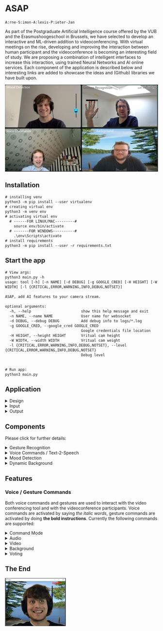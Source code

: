 # ASAP

`A:rne-S:imon-A:lexis-P:ieter-Jan`

As part of the Postgraduate Artificial Intelligence course offered by the VUB and the Erasmushoogeschool in Brussels, we have selected to develop an interactive and ML-driven addition to videoconferencing. With virtual meetings on the rise, developing and improving the interaction between human participant and the videoconference is becoming an interesting field of study. We are proposing a combination of intelligent interfaces to increase this interaction, using trained Neural Networks and AI online services. Each component of the application is described below and interesting links are added to showcase the ideas and (Github) libraries we have built upon.

<img src="assets/asap.jpg" width="720">

## Installation 
```console
# installing venv 
python3 -m pip install --user virtualenv
# creating virtual env
python3 -m venv env
# activating virtual env
  # ------FOR LINUX/MAC---------#
    source env/bin/activate
  # -------FOR WINDOWS----------#
    .\env\Scripts\activate
# install requirements
python3 -m pip install --user -r requirements.txt
```

## Start the app
```console
# View args:
python3 main.py -h 
usage: tool [-h] [-n NAME] [-d DEBUG] [-g GOOGLE_CRED] [-H HEIGHT] [-W WIDTH] [-l {CRITICAL,ERROR,WARNING,INFO,DEBUG,NOTSET}]

ASAP, add AI features to your camera stream.

optional arguments:
  -h, --help                       show this help message and exit
  -n NAME, --name NAME             User name for websocket
  -d DEBUG, --debug DEBUG          Add debug info to logs/*.log
  -g GOOGLE_CRED, --google_cred GOOGLE_CRED
                                   Google credentials file location
  -H HEIGHT, --height HEIGHT       Vritual cam height
  -W WIDTH, --width WIDTH          Vritual cam weight
  -l {CRITICAL,ERROR,WARNING,INFO,DEBUG,NOTSET}, --level {CRITICAL,ERROR,WARNING,INFO,DEBUG,NOTSET}
                                   Debug level


# Run app:
python3 main.py
```

## Application
<details>
<summary>Design</summary>
<p>
The application needed to be designed to incorporate the results of different features. After initial performance issues, the following design has proven to be operational. A Threadpool executor controls three of the threads that require the webcam frames as input. Speech recognition runs as thread connected to a Google service. Three further threads control video capture, display and the virtual camera. Finally the client side actions are handled in a thread and another websocket thread takes care of the communication between clients / participants.

<img src="assets/asap_uml.jpg" width="1080">

>The main purpose of this design is that you can build it into other applications, or extend it with say a GUI, for debugging reasons.

Also the [python logging class](https://docs.python.org/3/library/logging.html) is implemented in this project.
So it makes debugging lot's easier to do.
</p>
</details>

<details>
<summary>Input</summary>
<p>

#### Video
The ASAP applications captures frame from your hardware camera with the cv2.VideoCapture class.

```python
cap = cv2.VideoCapture(0)
```

#### Sound
Sound wave are grabbed from the [pyaudio](https://pypi.org/project/PyAudio/) module with the PyAudio class.
```python
audio_interface = pyaudio.PyAudio()
```
</p>
</details>


<details>
<summary>Output</summary>
<p>

A virtual camera with just output frames is used with the [pyvirtualcam](https://github.com/letmaik/pyvirtualcam) module.
Read first the Github repository before using it.

```python
with pyvirtualcam.Camera(width=1280, height=720, fps=20) as cam:
    while True:
        cam.send(frame)
        cam.sleep_until_next_frame()
```
</p>
</details>

## Components

Please click for further details:

<details>
<summary>Gesture Recognition</summary>
<p>
The Gesture Recognition component makes use of the Google-developed Mediapipe framework for hand recognition. The hand landmarks are used as coordinates that can be fed into a neural network to recognize hand gestures (and finger gestures).
 
#### Disclaimer
The code makes use of existing libraries and is based in large parts on the following repositories:
* It uses the Mediapipe framework published by Google: https://mediapipe.dev/
* It is based on code published by Kazuhito00 on Github: https://github.com/Kazuhito00/hand-gesture-recognition-using-mediapipe/blob/main/README_EN.md
published under Apache 2.0 licence: https://github.com/Kazuhito00/hand-gesture-recognition-using-mediapipe/blob/main/LICENSE
* It uses hand gestures trained by kinivi, his neural network design and Jupyter notebook from Github: https://github.com/kinivi/tello-gesture-control published under Apache 2.0 licence: https://github.com/kinivi/tello-gesture-control/blob/main/LICENSE

#### Research
The initial setup was clarified relatively quickly: The gesture recognition needed to be able to identify hands in webcam frames that are passed by the central application. In order to be able to interact with the user, the results need a way to be displayed on the image that is returned to the central application (or annotation added there), before beeing sent via virtual camera to the standard videoconferencing application (MS Teams or Discord).  
The initial research discovered multiple datasets where hand gestures were collected and used to train Neural Networks. Examples are the 20GB Jester Dataset
https://20bn.com/datasets/jester/v1 or the egocentric gesture dataset EgoGesture http://www.nlpr.ia.ac.cn/iva/yfzhang/datasets/egogesture.html. Using these well documented datasets and the models that made use of them, the first idea how to approach the gesture recognition was formed. However, given the size of these datsets, Convolutional Neural Network processing was expected high in training time and effort. Other options to efficiently recognize the hands were to use RGB values detection, edge detection or background subtraction. All of these options would have required effort to build, test and validate the hand recognition before beeing able to get to gesture detection.  
Luckily, Google Mediapipe was discovered. It is a relative lightweight Machine Learning solution that recognizes hands (amongst others) and is available as Python library https://google.github.io/mediapipe/solutions/hands#python-solution-api. Having the possible to translate hands and fingers into coordinates, the next step was to search for gesture detection solutions on Github. The above linked framework by Kazuhito00 provided a well documented approach using the coordinates as input and two Neural Networks, one for gesture detection and one for (index) finger movement detection. In the original solution, the functionality to save a time series of hand gestures and coordinates and to use it to train the Neural Network was available in a Jupyter Notebook.  
Inspired by the second repository by kinivi linked above, additional hand gestures were trained. Due to the existing translation in coordinates, the Neural Network is very simple and provides a high detection accuracy at very low sample size.

#### Machine Learning (ML) / Artificial Intelligence (AI)
ML/AI is used in this component to identify hand gestures in webcam images. The Google mediapipe framework allows to identify one or both hand(s) and returns the coordinates of hand, fingers and joints.
<img src="assets/gesturesMediapipe.png" width="720">  
These coordinates are transformed in three steps: from the Mediapipe landmarks to relative coordinates, then the x/y components are separated and the resulting 
variables normalized. 
<img src="assets/gesturesXY.png" width="720">  
The neural network is a simple one with three fully connected RELU layers followed by a Softmax translation to the discrete results (originally 8, for our purposes one added): <br />
<img src="assets/gesturesNN.jpg" width="720">  
The model training is executed in a Jupyter notebook. The neural network is fed with the normalized coordinates and the labels that indicate the hand gesture. The model achieves around 99.96% accuracy in around 100 epochs. The saved model is transformed into a tflite model and used to infer the hand gestures from the webcam images (pre-evaluated through Mediapipe)

#### Further Interesting Links
* Mediapipe Demo
  * <a href="https://mediapipe.dev/demo/holistic_remote/" target="blank">Holistic Mediapipe demo</a>
 

 </p>
</details>

<details>
<summary>Voice Commands / Text-2-Speech</summary>
<p>
The speech recognition is done by a service of Google. At first an own model 
was trained, however this was not satisfying. Not a single word was recognised
properly. By using the service of Google a more reliable result is obtained, 
however there is still room for improvement.

#### Disclaimer
This code makes use of an existing service of Google. 
* The service can be found at: https://cloud.google.com/speech-to-text
* The basic code can be found on GitHub: https://github.com/googleapis/python-speech/tree/master/samples
* 
#### Machine Learning (ML) / Artificial Intelligence (AI)
@TODO further writing, now just keywords.
* Streaming speech recognition 	
  Receive real-time speech recognition results as the API processes 
  the audio input streamed from your application’s microphone or sent from 
  a prerecorded audio file (inline or through Cloud Storage).
  
* using returned string
#### Further Interesting Links

</p>
</details>

<details><summary>Mood Detection</summary>
<p>
...
</p>
</details>

<details><summary>Dynamic Background</summary>
<p>
<p>
This feature predict a background mask of the input image.

#### Disclaimer.
All credits to [Anilsathyan7](https://github.com/anilsathyan7/Portrait-Segmentation) to explain this technique verry well, and share us his repository.   
Special thanks!


#### Research.
Background masking, is in fact a segmentation technique.  
To speed up the performance, the model is limited to a binairy class (person or background). Therefor an portrait-selfie [dataset](https://onedrive.live.com/?cid=f5111408123b1d9c&id=F5111408123B1D9C%2115035&authkey=!ADkS4V32BUmspOg) was used.

#### Machine Learning (ML) / Artificial Intelligence (AI)
The dataset consists of 18698 human portrait images of size 128x128 in RGB format, along with their masks (alphablending). Here we augment the dataset with handpicked (to ensure the dataset quality) portrait images form supervisely dataset. Additionaly, we download random selfie images from web and generate their masks using state-of-the-art deeplab-xception model for semantic segmentation.
To increase the volume of the dataset and make the model more robustness, additional techniques where used. Some techniques: cropping, adjusting brightness, flipping images, blurring.
Also since most of the images contain plain background, synthetic images where introduced that change randomly the background from the anotated dataset.

> The result is an backgrond masking feature that runs at 10 fps.

</details>

## Features

### Voice / Gesture Commands
 
Both voice commands and gestures are used to interact with the video conferencing 
tool and with the videoconference participants. Voice commands are activated by 
saying _the italic words_, gesture commands are activated by doing 
**the bold instructions**. Currently the following commands are supported:

<details>
<summary>Command Mode</summary>
<p>
 
* Move into command mode:
  * **Show two hands to the webcam** 
  * _command mode on_
* Cancel command mode: 
  * **Show two hands again**
  * _command mode off_
</p>
</details> 

<details>
<summary>Audio</summary>
<p>
 
* Mute the microphone: 
  * **Show flat palm of one hand**
  * _mute_ or _toggle mute_ when unmuted 
* Un-mute the microphone: 
  * **Make an upward fist**
  * _unmute_ or _toggle mute_ when muted 
* Increase the volume: 
  * **Index finger up (and thumb to the side)**
  * _volume up_
* Decrease the volume: 
  * **Index finger down (and thumb to the side)**
  * _volume down_
</p>
</details> 

<details>
<summary>Video</summary>
<p>
 
* Black out the Camera: 
  * **Point fist at the camera**
  * _camera off_
* Return to Webcam display: 
  * **Show upwards fist (same as un-mute)**
  * _camera on_
</p>
</details> 

<details>
<summary>Background</summary>
<p>
 
* Change the Background one-forward: 
  * **Fist with thumb to one side**
  * _background right_
* Change the Background one-backward: 
  * **Fist with thumb to the other side**
  * _background left_
* Change the Background to a random one:
  * _change background_
</p>
</details> 

<details>
<summary>Voting</summary>
<p> 
 
* Begin a voting process: 
  * **Victory sign**
  * _voting on_
* Set the number of options: 
   * Indicate yes/no question: 
     * **Thumbs-up sign**
   * **Show number of fingers [1..5]**
* Confirm the number of options displayed: 
  * **OK sign**

--- Explain the options to the group ---

* Start the voting: 
  * **Victory sign**
  * _voting on_
* Cast your vote: 
   * In case of yes/no: 
     * **Show thumbs-up*
     * _I vote yes_ or _I vote no_
   * In case of more options: 
     * **Show number with your fingers**
     * _option [1..5]_ or _option [A..E]_
* Confirm vote: 
  * **OK sign**

[not implemented]
--- Once all participants have voted, display the result on all screens ---
</p>
</details> 

## The End

<img src="assets/asap_end.png" width="200">

